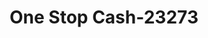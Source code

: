 ---
f_zip-code: 36057
f_state-code: AL
title: One Stop Cash-23273
f_phone: 334-272-6477
f_city-only: Mount Meigs
f_address: 2801 Vaughn Place Mount Meigs
f_location-unique-id: '23273'
slug: one-stop-cash-23273
updated-on: '2024-05-30T13:46:58.046Z'
created-on: '2024-05-30T13:36:59.803Z'
published-on: '2024-05-30T13:54:32.469Z'
f_city-state: cms/city/mount-meigs-al.md
f_company: cms/company/one-stop-cash.md
f_state: cms/state/alabama.md
layout: '[payday-loan].html'
tags: payday-loan
---